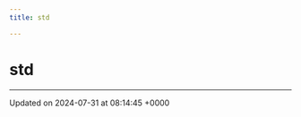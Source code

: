 ```yaml
---
title: std

---
```


# std








-------------------------------

Updated on 2024-07-31 at 08:14:45 +0000